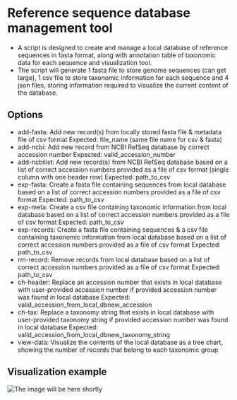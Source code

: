 # Reference sequence database management tool
- A script is designed to create and manage a local database of reference sequences in fasta format, along with annotation table of taxonomic data for each sequence and visualization tool.
- The script will generate 1 fasta file to store genome sequences (can get large), 1 csv file to store taxonomic information for each sequence and 4 json files, storing information required to visualize the current content of the database.
## Options
- add-fasta: Add new record(s) from locally stored fasta file & metadata file of csv format Expected: file_name (same file name for csv & fasta)
- add-ncbi: Add new record from NCBI RefSeq database by correct accession number Expected: valid_accession_number
- add-ncbilist: Add new record(s) from NCBI RefSeq database based on a list of correct accession numbers provided as a file of csv format (single column with one header row) Expected: path_to_csv
- exp-fasta: Create a fasta file containing sequences from local database based on a list of correct accession numbers provided as a file of csv format Expected: path_to_csv
- exp-meta: Create a csv file containing taxonomic information from local database based on a list of correct accession numbers provided as a file of csv format Expected: path_to_csv
- exp-records: Create a fasta file containing sequences & a csv file containing taxonomic information from local database based on a list of correct accession numbers provided as a file of csv format Expected: path_to_csv
- rm-record: Remove records from local database based on a list of correct accession numbers provided as a file of csv format Expected: path_to_csv
- ch-header: Replace an accession number that exists in local database with user-provided accession number if provided accession number was found in local database Expected: valid_accession_from_local_dbnew_accession
- ch-tax: Replace a taxonomy string that exists in local database with user-provided taxonomy string if provided accession number was found in local database Expected: valid_accession_from_local_dbnew_taxonomy_string
- view-data: Visualize the contents of the local database as a tree chart, showing the number of records that belong to each taxonomic group
## Visualization example
![The image will be here shortly](https://github.com/omegatr/UNPG/blob/test/viz_example.jpg?raw=true)
